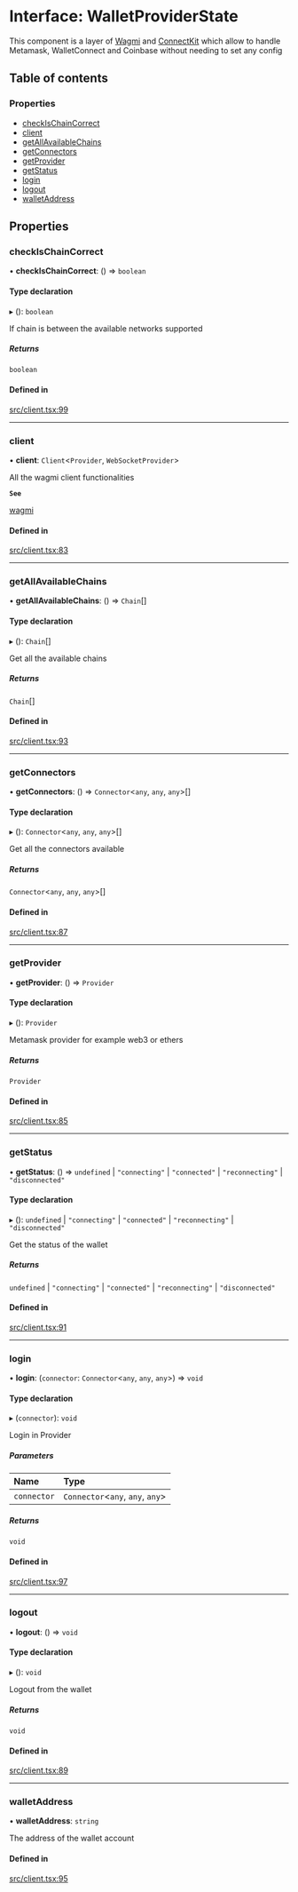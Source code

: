 # Interface: WalletProviderState

This component is a layer of [Wagmi](https://wagmi.sh/docs/getting-started) and [ConnectKit](https://docs.family.co/connectkit)
which allow to handle Metamask, WalletConnect and Coinbase without needing to set any config

## Table of contents

### Properties

- [checkIsChainCorrect](WalletProviderState.md#checkischaincorrect)
- [client](WalletProviderState.md#client)
- [getAllAvailableChains](WalletProviderState.md#getallavailablechains)
- [getConnectors](WalletProviderState.md#getconnectors)
- [getProvider](WalletProviderState.md#getprovider)
- [getStatus](WalletProviderState.md#getstatus)
- [login](WalletProviderState.md#login)
- [logout](WalletProviderState.md#logout)
- [walletAddress](WalletProviderState.md#walletaddress)

## Properties

### checkIsChainCorrect

• **checkIsChainCorrect**: () => `boolean`

#### Type declaration

▸ (): `boolean`

If chain is between the available networks supported

##### Returns

`boolean`

#### Defined in

[src/client.tsx:99](https://github.com/nevermined-io/components-catalog/blob/f1df7fb/providers/src/client.tsx#L99)

___

### client

• **client**: `Client`<`Provider`, `WebSocketProvider`\>

All the wagmi client functionalities

**`See`**

[wagmi](https://wagmi.sh/docs/getting-started)

#### Defined in

[src/client.tsx:83](https://github.com/nevermined-io/components-catalog/blob/f1df7fb/providers/src/client.tsx#L83)

___

### getAllAvailableChains

• **getAllAvailableChains**: () => `Chain`[]

#### Type declaration

▸ (): `Chain`[]

Get all the available chains

##### Returns

`Chain`[]

#### Defined in

[src/client.tsx:93](https://github.com/nevermined-io/components-catalog/blob/f1df7fb/providers/src/client.tsx#L93)

___

### getConnectors

• **getConnectors**: () => `Connector`<`any`, `any`, `any`\>[]

#### Type declaration

▸ (): `Connector`<`any`, `any`, `any`\>[]

Get all the connectors available

##### Returns

`Connector`<`any`, `any`, `any`\>[]

#### Defined in

[src/client.tsx:87](https://github.com/nevermined-io/components-catalog/blob/f1df7fb/providers/src/client.tsx#L87)

___

### getProvider

• **getProvider**: () => `Provider`

#### Type declaration

▸ (): `Provider`

Metamask provider for example web3 or ethers

##### Returns

`Provider`

#### Defined in

[src/client.tsx:85](https://github.com/nevermined-io/components-catalog/blob/f1df7fb/providers/src/client.tsx#L85)

___

### getStatus

• **getStatus**: () => `undefined` \| ``"connecting"`` \| ``"connected"`` \| ``"reconnecting"`` \| ``"disconnected"``

#### Type declaration

▸ (): `undefined` \| ``"connecting"`` \| ``"connected"`` \| ``"reconnecting"`` \| ``"disconnected"``

Get the status of the wallet

##### Returns

`undefined` \| ``"connecting"`` \| ``"connected"`` \| ``"reconnecting"`` \| ``"disconnected"``

#### Defined in

[src/client.tsx:91](https://github.com/nevermined-io/components-catalog/blob/f1df7fb/providers/src/client.tsx#L91)

___

### login

• **login**: (`connector`: `Connector`<`any`, `any`, `any`\>) => `void`

#### Type declaration

▸ (`connector`): `void`

Login in Provider

##### Parameters

| Name | Type |
| :------ | :------ |
| `connector` | `Connector`<`any`, `any`, `any`\> |

##### Returns

`void`

#### Defined in

[src/client.tsx:97](https://github.com/nevermined-io/components-catalog/blob/f1df7fb/providers/src/client.tsx#L97)

___

### logout

• **logout**: () => `void`

#### Type declaration

▸ (): `void`

Logout from the wallet

##### Returns

`void`

#### Defined in

[src/client.tsx:89](https://github.com/nevermined-io/components-catalog/blob/f1df7fb/providers/src/client.tsx#L89)

___

### walletAddress

• **walletAddress**: `string`

The address of the wallet account

#### Defined in

[src/client.tsx:95](https://github.com/nevermined-io/components-catalog/blob/f1df7fb/providers/src/client.tsx#L95)
